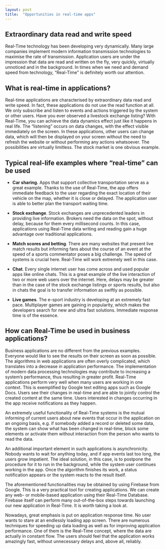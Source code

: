 ```yaml
---
layout: post
title:  "Opportunities in real-time apps"
---
```

## Extraordinary data read and write speed
Real-Time technology has been developing very dynamically. Many large companies implement modern information transmission technologies to maximise the rate of transmission. Application users are under the impression that data are read and written on the fly, very quickly, virtually unnoticed and in the background. In times when we need and demand speed from technology, “Real-Time” is definitely worth our attention.

## What is real-time in applications?
Real-time applications are characterised by extraordinary data read and write speed. In fact, these applications do not use the read function at all. We only subscribe and listen to events and actions triggered by the system or other users. Have you ever observed a livestock exchange listing? With Real-Time, you can achieve the data dynamics effect just like it happens in real life. The “listening” occurs on data changes, with the effect visible immediately on the screen. In these applications, other users can change data, which will then be displayed on your screen without the need to refresh the website or without performing any actions whatsoever. The possibilities are virtually limitless. The stock market is one obvious example.

## Typical real-life examples where “real-time” can be used
- **Car sharing.** Apps that support collective transportation serve as a great example. Thanks to the use of Real-Time, the app offers immediate feedback to the user regarding the exact location of their vehicle on the map, whether it is close or delayed. The application user is able to better plan the transport waiting time.

- **Stock exchange**. Stock exchanges are unprecedented leaders in providing live information. Brokers need the data on the spot, without delay, because for them every millisecond counts. In this case, applications using Real-Time data writing and reading gain a huge advantage over traditional applications.

- **Match scores and betting**. There are many websites that present live match results but informing fans about the course of an event at the speed of a sports commentator poses a big challenge. The speed of systems is crucial here. Real-Time will work extremely well in this case.

- **Chat**. Every single internet user has come across and used popular apps like online chats. This is a great example of the live interaction of two or more web users over the internet. Here, delays may be greater than in the case of the stock exchange listings or sports results, but also in chats the goal is to transfer information as swiftly as possible.

- **Live games**. The e-sport industry is developing at an extremely fast pace. Multiplayer games are gaining in popularity, which makes the developers search for new and ultra fast solutions. Immediate response time is of the essence.

## How can Real-Time be used in business applications?
Business applications are no different from the previous examples. Everyone would like to see the results on their screen as soon as possible. The algorithms in web applications are often overly complicated, which translates into a decrease in application performance. The implementation of modern data processing technologies may contribute to increasing a system’s performance, thus resulting in greater profit. Real-Time applications perform very well when many users are working in one context. This is exemplified by Google text editing apps such as Google Docs. Users see their changes in real-time and are able to jointly control the created content at the same time. Users interested in changes occurring in the app receive notifications as they happen.

An extremely useful functionality of Real-Time systems is the mutual informing of current users about new events that occur in the application on an ongoing basis, e.g. if somebody added a record or deleted some data, the system can show what has been changed in real-time, block some elements or activate them without interaction from the person who wants to read the data.

An additional important element in such applications is asynchronicity. Nobody wants to wait for anything today, and if app events last too long, the users grow impatient. The ideal solution, in this case, is to postpone the procedure for it to run in the background, while the system user continues working in the app. Once the algorithm finishes its work, a status notification appears or the system reacts to the result itself.

The aforementioned functionalities may be obtained by using Firebase from Google. This is a very practical tool for creating applications. We can create any web- or mobile-based application using their Real-Time Database. Firebase itself can perform many out-of-the-box steps towards launching our new application in Real-Time. It is worth taking a look at.

Nowadays, great emphasis is put on application response time. No user wants to stare at an endlessly loading app screen. There are numerous techniques for speeding up data loading as well as for improving application performance. One of them is the Real-Time concept, where the data are actually in constant flow. The users should feel that the application works amazingly fast, without unnecessary delays and, above all, reliably.
